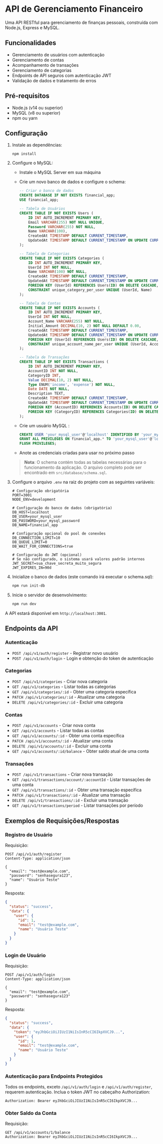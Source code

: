# API de Gerenciamento Financeiro

Uma API RESTful para gerenciamento de finanças pessoais, construída com Node.js, Express e MySQL.

## Funcionalidades

- Gerenciamento de usuários com autenticação
- Gerenciamento de contas
- Acompanhamento de transações
- Gerenciamento de categorias
- Endpoints de API seguros com autenticação JWT
- Validação de dados e tratamento de erros

## Pré-requisitos

- Node.js (v14 ou superior)
- MySQL (v8 ou superior)
- npm ou yarn

## Configuração


1. Instale as dependências:
   ```
   npm install
   ```

2. Configure o MySQL:
   - Instale o MySQL Server em sua máquina
   - Crie um novo banco de dados e configure o schema:
     ```sql
     -- Criar o banco de dados
     CREATE DATABASE IF NOT EXISTS financial_app;
     USE financial_app;

     -- Tabela de Usuários
     CREATE TABLE IF NOT EXISTS Users (
         ID INT AUTO_INCREMENT PRIMARY KEY,
         Email VARCHAR(255) NOT NULL UNIQUE,
         Password VARCHAR(255) NOT NULL,
         Name VARCHAR(100),
         CreatedAt TIMESTAMP DEFAULT CURRENT_TIMESTAMP,
         UpdatedAt TIMESTAMP DEFAULT CURRENT_TIMESTAMP ON UPDATE CURRENT_TIMESTAMP
     );

     -- Tabela de Categorias
     CREATE TABLE IF NOT EXISTS Categories (
         ID INT AUTO_INCREMENT PRIMARY KEY,
         UserId INT NOT NULL,
         Name VARCHAR(100) NOT NULL,
         CreatedAt TIMESTAMP DEFAULT CURRENT_TIMESTAMP,
         UpdatedAt TIMESTAMP DEFAULT CURRENT_TIMESTAMP ON UPDATE CURRENT_TIMESTAMP,
         FOREIGN KEY (UserId) REFERENCES Users(ID) ON DELETE CASCADE,
         CONSTRAINT unique_category_per_user UNIQUE (UserId, Name)
     );

     -- Tabela de Contas
     CREATE TABLE IF NOT EXISTS Accounts (
         ID INT AUTO_INCREMENT PRIMARY KEY,
         UserId INT NOT NULL,
         Account_Name VARCHAR(255) NOT NULL,
         Initial_Amount DECIMAL(10, 2) NOT NULL DEFAULT 0.00,
         CreatedAt TIMESTAMP DEFAULT CURRENT_TIMESTAMP,
         UpdatedAt TIMESTAMP DEFAULT CURRENT_TIMESTAMP ON UPDATE CURRENT_TIMESTAMP,
         FOREIGN KEY (UserId) REFERENCES Users(ID) ON DELETE CASCADE,
         CONSTRAINT unique_account_name_per_user UNIQUE (UserId, Account_Name)
     );

     -- Tabela de Transações
     CREATE TABLE IF NOT EXISTS Transactions (
         ID INT AUTO_INCREMENT PRIMARY KEY,
         AccountID INT NOT NULL,
         CategoryID INT,
         Value DECIMAL(10, 2) NOT NULL,
         Type ENUM('income', 'expense') NOT NULL,
         Date DATE NOT NULL,
         Description TEXT,
         CreatedAt TIMESTAMP DEFAULT CURRENT_TIMESTAMP,
         UpdatedAt TIMESTAMP DEFAULT CURRENT_TIMESTAMP ON UPDATE CURRENT_TIMESTAMP,
         FOREIGN KEY (AccountID) REFERENCES Accounts(ID) ON DELETE CASCADE,
         FOREIGN KEY (CategoryID) REFERENCES Categories(ID) ON DELETE SET NULL
     );
     ```

   - Crie um usuário MySQL :
     ```sql
     CREATE USER 'your_mysql_user'@'localhost' IDENTIFIED BY 'your_mysql_password';
     GRANT ALL PRIVILEGES ON financial_app.* TO 'your_mysql_user'@'localhost';
     FLUSH PRIVILEGES;
     ```
   - Anote as credenciais criadas para usar no próximo passo
   
   > **Nota**: O schema contém todas as tabelas necessárias para o funcionamento da aplicação. O arquivo completo pode ser encontrado em `src/database/schema.sql`.

3. Configure o arquivo `.env` na raiz do projeto com as seguintes variáveis:
   ```env
   # Configuração obrigatória
   PORT=3001
   NODE_ENV=development
   
   # Configuração do banco de dados (obrigatória)
   DB_HOST=localhost
   DB_USER=your_mysql_user
   DB_PASSWORD=your_mysql_password
   DB_NAME=financial_app
   
   # Configuração opcional do pool de conexões
   DB_CONNECTION_LIMIT=10
   DB_QUEUE_LIMIT=0
   DB_WAIT_FOR_CONNECTIONS=true

   # Configuração do JWT (opcional)
   # Se não configurado, o sistema usará valores padrão internos
   JWT_SECRET=sua_chave_secreta_muito_segura
   JWT_EXPIRES_IN=90d
   ```



4. Inicialize o banco de dados (este comando irá executar o schema.sql):
   ```bash
   npm run init-db
   ```

5. Inicie o servidor de desenvolvimento:
   ```bash
   npm run dev
   ```

A API estará disponível em `http://localhost:3001`.

## Endpoints da API

### Autenticação

- `POST /api/v1/auth/register` - Registrar novo usuário
- `POST /api/v1/auth/login` - Login e obtenção do token de autenticação

### Categorias

- `POST /api/v1/categories` - Criar nova categoria
- `GET /api/v1/categories` - Listar todas as categorias
- `GET /api/v1/categories/:id` - Obter uma categoria específica
- `PATCH /api/v1/categories/:id` - Atualizar uma categoria
- `DELETE /api/v1/categories/:id` - Excluir uma categoria

### Contas

- `POST /api/v1/accounts` - Criar nova conta
- `GET /api/v1/accounts` - Listar todas as contas
- `GET /api/v1/accounts/:id` - Obter uma conta específica
- `PATCH /api/v1/accounts/:id` - Atualizar uma conta
- `DELETE /api/v1/accounts/:id` - Excluir uma conta
- `GET /api/v1/accounts/:id/balance` - Obter saldo atual de uma conta

### Transações

- `POST /api/v1/transactions` - Criar nova transação
- `GET /api/v1/transactions/account/:accountId` - Listar transações de uma conta
- `GET /api/v1/transactions/:id` - Obter uma transação específica
- `PATCH /api/v1/transactions/:id` - Atualizar uma transação
- `DELETE /api/v1/transactions/:id` - Excluir uma transação
- `GET /api/v1/transactions/period` - Listar transações por período

## Exemplos de Requisições/Respostas

### Registro de Usuário

Requisição:
```http
POST /api/v1/auth/register
Content-Type: application/json

{
  "email": "test@example.com",
  "password": "senhasegura123",
  "name": "Usuário Teste"
}
```

Resposta:
```json
{
  "status": "success",
  "data": {
    "user": {
      "id": 1,
      "email": "test@example.com",
      "name": "Usuário Teste"
    }
  }
}
```

### Login de Usuário

Requisição:
```http
POST /api/v1/auth/login
Content-Type: application/json

{
  "email": "test@example.com",
  "password": "senhasegura123"
}
```

Resposta:
```json
{
  "status": "success",
  "data": {
    "token": "eyJhbGciOiJIUzI1NiIsInR5cCI6IkpXVCJ9...",
    "user": {
      "id": 1,
      "email": "test@example.com",
      "name": "Usuário Teste"
    }
  }
}
```

### Autenticação para Endpoints Protegidos

Todos os endpoints, exceto `/api/v1/auth/login` e `/api/v1/auth/register`, requerem autenticação. Inclua o token JWT no cabeçalho Authorization:

```http
Authorization: Bearer eyJhbGciOiJIUzI1NiIsInR5cCI6IkpXVCJ9...
```

### Obter Saldo da Conta

Requisição:
```http
GET /api/v1/accounts/1/balance
Authorization: Bearer eyJhbGciOiJIUzI1NiIsInR5cCI6IkpXVCJ9...
```